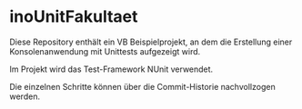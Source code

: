 # inoUnitFakultaet

Diese Repository enthält ein VB Beispielprojekt, an dem die Erstellung einer Konsolenanwendung mit Unittests aufgezeigt wird.

Im Projekt wird das Test-Framework NUnit verwendet.

Die einzelnen Schritte können über die Commit-Historie nachvollzogen werden.


